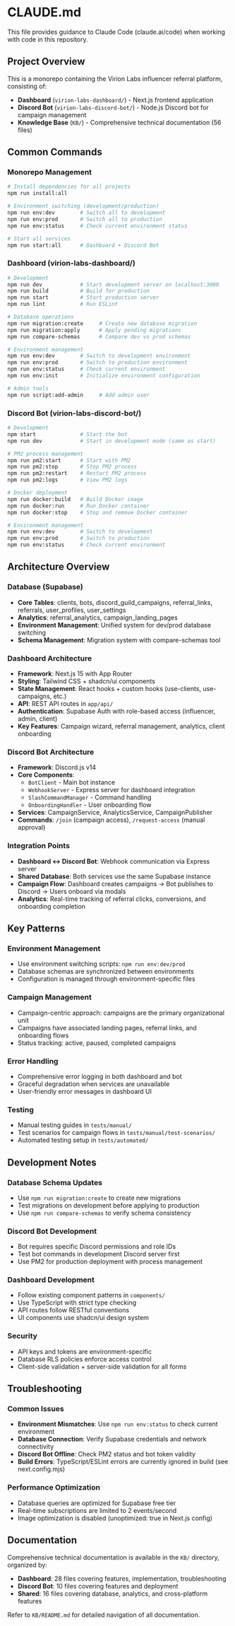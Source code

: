 # CLAUDE.md

This file provides guidance to Claude Code (claude.ai/code) when working with code in this repository.

## Project Overview

This is a monorepo containing the Virion Labs influencer referral platform, consisting of:
- **Dashboard** (`virion-labs-dashboard/`) - Next.js frontend application
- **Discord Bot** (`virion-labs-discord-bot/`) - Node.js Discord bot for campaign management
- **Knowledge Base** (`KB/`) - Comprehensive technical documentation (56 files)

## Common Commands

### Monorepo Management
```bash
# Install dependencies for all projects
npm run install:all

# Environment switching (development/production)
npm run env:dev        # Switch all to development
npm run env:prod       # Switch all to production
npm run env:status     # Check current environment status

# Start all services
npm run start:all      # Dashboard + Discord Bot
```

### Dashboard (virion-labs-dashboard/)
```bash
# Development
npm run dev            # Start development server on localhost:3000
npm run build          # Build for production
npm run start          # Start production server
npm run lint           # Run ESLint

# Database operations
npm run migration:create     # Create new database migration
npm run migration:apply      # Apply pending migrations
npm run compare-schemas      # Compare dev vs prod schemas

# Environment management
npm run env:dev        # Switch to development environment
npm run env:prod       # Switch to production environment
npm run env:status     # Check current environment
npm run env:init       # Initialize environment configuration

# Admin tools
npm run script:add-admin     # Add admin user
```

### Discord Bot (virion-labs-discord-bot/)
```bash
# Development
npm start              # Start the bot
npm run dev            # Start in development mode (same as start)

# PM2 process management
npm run pm2:start      # Start with PM2
npm run pm2:stop       # Stop PM2 process
npm run pm2:restart    # Restart PM2 process
npm run pm2:logs       # View PM2 logs

# Docker deployment
npm run docker:build   # Build Docker image
npm run docker:run     # Run Docker container
npm run docker:stop    # Stop and remove Docker container

# Environment management
npm run env:dev        # Switch to development
npm run env:prod       # Switch to production
npm run env:status     # Check current environment
```

## Architecture Overview

### Database (Supabase)
- **Core Tables**: clients, bots, discord_guild_campaigns, referral_links, referrals, user_profiles, user_settings
- **Analytics**: referral_analytics, campaign_landing_pages  
- **Environment Management**: Unified system for dev/prod database switching
- **Schema Management**: Migration system with compare-schemas tool

### Dashboard Architecture
- **Framework**: Next.js 15 with App Router
- **Styling**: Tailwind CSS + shadcn/ui components
- **State Management**: React hooks + custom hooks (use-clients, use-campaigns, etc.)
- **API**: REST API routes in `app/api/`
- **Authentication**: Supabase Auth with role-based access (influencer, admin, client)
- **Key Features**: Campaign wizard, referral management, analytics, client onboarding

### Discord Bot Architecture
- **Framework**: Discord.js v14
- **Core Components**: 
  - `BotClient` - Main bot instance
  - `WebhookServer` - Express server for dashboard integration
  - `SlashCommandManager` - Command handling
  - `OnboardingHandler` - User onboarding flow
- **Services**: CampaignService, AnalyticsService, CampaignPublisher
- **Commands**: `/join` (campaign access), `/request-access` (manual approval)

### Integration Points
- **Dashboard ↔ Discord Bot**: Webhook communication via Express server
- **Shared Database**: Both services use the same Supabase instance
- **Campaign Flow**: Dashboard creates campaigns → Bot publishes to Discord → Users onboard via modals
- **Analytics**: Real-time tracking of referral clicks, conversions, and onboarding completion

## Key Patterns

### Environment Management
- Use environment switching scripts: `npm run env:dev/prod`
- Database schemas are synchronized between environments
- Configuration is managed through environment-specific files

### Campaign Management
- Campaign-centric approach: campaigns are the primary organizational unit
- Campaigns have associated landing pages, referral links, and onboarding flows
- Status tracking: active, paused, completed campaigns

### Error Handling
- Comprehensive error logging in both dashboard and bot
- Graceful degradation when services are unavailable
- User-friendly error messages in dashboard UI

### Testing
- Manual testing guides in `tests/manual/`
- Test scenarios for campaign flows in `tests/manual/test-scenarios/`
- Automated testing setup in `tests/automated/`

## Development Notes

### Database Schema Updates
- Use `npm run migration:create` to create new migrations
- Test migrations on development before applying to production
- Use `npm run compare-schemas` to verify schema consistency

### Discord Bot Development
- Bot requires specific Discord permissions and role IDs
- Test bot commands in development Discord server first
- Use PM2 for production deployment with process management

### Dashboard Development
- Follow existing component patterns in `components/`
- Use TypeScript with strict type checking
- API routes follow RESTful conventions
- UI components use shadcn/ui design system

### Security
- API keys and tokens are environment-specific
- Database RLS policies enforce access control
- Client-side validation + server-side validation for all forms

## Troubleshooting

### Common Issues
- **Environment Mismatches**: Use `npm run env:status` to check current environment
- **Database Connection**: Verify Supabase credentials and network connectivity
- **Discord Bot Offline**: Check PM2 status and bot token validity
- **Build Errors**: TypeScript/ESLint errors are currently ignored in build (see next.config.mjs)

### Performance Optimization
- Database queries are optimized for Supabase free tier
- Real-time subscriptions are limited to 2 events/second
- Image optimization is disabled (unoptimized: true in Next.js config)

## Documentation
Comprehensive technical documentation is available in the `KB/` directory, organized by:
- **Dashboard**: 28 files covering features, implementation, troubleshooting
- **Discord Bot**: 10 files covering features and deployment
- **Shared**: 16 files covering database, analytics, and cross-platform features

Refer to `KB/README.md` for detailed navigation of all documentation.